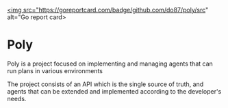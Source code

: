 
<a href="https://goreportcard.com/report/github.com/do87/poly/src"><img src="https://goreportcard.com/badge/github.com/do87/poly/src" alt="Go report card></a>

# Poly

Poly is a project focused on implementing and managing agents that can run plans in various environments

The project consists of an API which is the single source of truth, and agents that can be extended and implemented according to the developer's needs.

